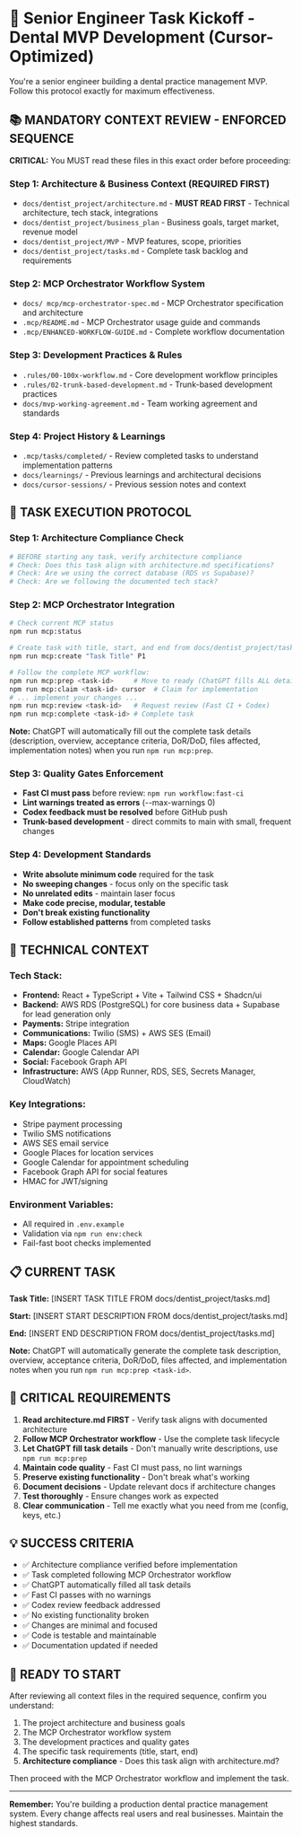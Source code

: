 # 🚀 Senior Engineer Task Kickoff - Dental MVP Development (Cursor-Optimized)

You're a senior engineer building a dental practice management MVP. Follow this protocol exactly for maximum effectiveness.

## 📚 **MANDATORY CONTEXT REVIEW - ENFORCED SEQUENCE**

**CRITICAL:** You MUST read these files in this exact order before proceeding:

### **Step 1: Architecture & Business Context (REQUIRED FIRST)**
- `docs/dentist_project/architecture.md` - **MUST READ FIRST** - Technical architecture, tech stack, integrations
- `docs/dentist_project/business_plan` - Business goals, target market, revenue model
- `docs/dentist_project/MVP` - MVP features, scope, priorities
- `docs/dentist_project/tasks.md` - Complete task backlog and requirements

### **Step 2: MCP Orchestrator Workflow System**
- `docs/ mcp/mcp-orchestrator-spec.md` - MCP Orchestrator specification and architecture
- `.mcp/README.md` - MCP Orchestrator usage guide and commands
- `.mcp/ENHANCED-WORKFLOW-GUIDE.md` - Complete workflow documentation

### **Step 3: Development Practices & Rules**
- `.rules/00-100x-workflow.md` - Core development workflow principles
- `.rules/02-trunk-based-development.md` - Trunk-based development practices
- `docs/mvp-working-agreement.md` - Team working agreement and standards

### **Step 4: Project History & Learnings**
- `.mcp/tasks/completed/` - Review completed tasks to understand implementation patterns
- `docs/learnings/` - Previous learnings and architectural decisions
- `docs/cursor-sessions/` - Previous session notes and context

## 🎯 **TASK EXECUTION PROTOCOL**

### **Step 1: Architecture Compliance Check**
```bash
# BEFORE starting any task, verify architecture compliance
# Check: Does this task align with architecture.md specifications?
# Check: Are we using the correct database (RDS vs Supabase)?
# Check: Are we following the documented tech stack?
```

### **Step 2: MCP Orchestrator Integration**
```bash
# Check current MCP status
npm run mcp:status

# Create task with title, start, and end from docs/dentist_project/tasks.md
npm run mcp:create "Task Title" P1

# Follow the complete MCP workflow:
npm run mcp:prep <task-id>     # Move to ready (ChatGPT fills ALL details)
npm run mcp:claim <task-id> cursor  # Claim for implementation
# ... implement your changes ...
npm run mcp:review <task-id>   # Request review (Fast CI + Codex)
npm run mcp:complete <task-id> # Complete task
```

**Note:** ChatGPT will automatically fill out the complete task details (description, overview, acceptance criteria, DoR/DoD, files affected, implementation notes) when you run `npm run mcp:prep`.

### **Step 3: Quality Gates Enforcement**
- **Fast CI must pass** before review: `npm run workflow:fast-ci`
- **Lint warnings treated as errors** (--max-warnings 0)
- **Codex feedback must be resolved** before GitHub push
- **Trunk-based development** - direct commits to main with small, frequent changes

### **Step 4: Development Standards**
- **Write absolute minimum code** required for the task
- **No sweeping changes** - focus only on the specific task
- **No unrelated edits** - maintain laser focus
- **Make code precise, modular, testable**
- **Don't break existing functionality**
- **Follow established patterns** from completed tasks

## 🔧 **TECHNICAL CONTEXT**

### **Tech Stack:**
- **Frontend:** React + TypeScript + Vite + Tailwind CSS + Shadcn/ui
- **Backend:** AWS RDS (PostgreSQL) for core business data + Supabase for lead generation only
- **Payments:** Stripe integration
- **Communications:** Twilio (SMS) + AWS SES (Email)
- **Maps:** Google Places API
- **Calendar:** Google Calendar API
- **Social:** Facebook Graph API
- **Infrastructure:** AWS (App Runner, RDS, SES, Secrets Manager, CloudWatch)

### **Key Integrations:**
- Stripe payment processing
- Twilio SMS notifications
- AWS SES email service
- Google Places for location services
- Google Calendar for appointment scheduling
- Facebook Graph API for social features
- HMAC for JWT/signing

### **Environment Variables:**
- All required in `.env.example`
- Validation via `npm run env:check`
- Fail-fast boot checks implemented

## 📋 **CURRENT TASK**

**Task Title:** [INSERT TASK TITLE FROM docs/dentist_project/tasks.md]

**Start:** [INSERT START DESCRIPTION FROM docs/dentist_project/tasks.md]

**End:** [INSERT END DESCRIPTION FROM docs/dentist_project/tasks.md]

**Note:** ChatGPT will automatically generate the complete task description, overview, acceptance criteria, DoR/DoD, files affected, and implementation notes when you run `npm run mcp:prep <task-id>`.

## 🚨 **CRITICAL REQUIREMENTS**

1. **Read architecture.md FIRST** - Verify task aligns with documented architecture
2. **Follow MCP Orchestrator workflow** - Use the complete task lifecycle
3. **Let ChatGPT fill task details** - Don't manually write descriptions, use `npm run mcp:prep`
4. **Maintain code quality** - Fast CI must pass, no lint warnings
5. **Preserve existing functionality** - Don't break what's working
6. **Document decisions** - Update relevant docs if architecture changes
7. **Test thoroughly** - Ensure changes work as expected
8. **Clear communication** - Tell me exactly what you need from me (config, keys, etc.)

## 💡 **SUCCESS CRITERIA**

- ✅ Architecture compliance verified before implementation
- ✅ Task completed following MCP Orchestrator workflow
- ✅ ChatGPT automatically filled all task details
- ✅ Fast CI passes with no warnings
- ✅ Codex review feedback addressed
- ✅ No existing functionality broken
- ✅ Changes are minimal and focused
- ✅ Code is testable and maintainable
- ✅ Documentation updated if needed

## 🎯 **READY TO START**

After reviewing all context files in the required sequence, confirm you understand:
1. The project architecture and business goals
2. The MCP Orchestrator workflow system
3. The development practices and quality gates
4. The specific task requirements (title, start, end)
5. **Architecture compliance** - Does this task align with architecture.md?

Then proceed with the MCP Orchestrator workflow and implement the task.

---

**Remember:** You're building a production dental practice management system. Every change affects real users and real businesses. Maintain the highest standards.
